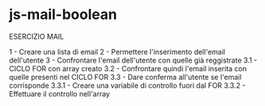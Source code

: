 # js-mail-boolean

ESERCIZIO MAIL

1 - Creare una lista di email
2 - Permettere l'inserimento dell'email dell'utente
3 - Confrontare l'email dell'utente con quelle già reggistrate
    3.1 - CICLO FOR con array creato
    3.2 - Confrontare quindi l'email inserita con quelle presenti nel CICLO FOR
    3.3 - Dare conferma all'utente se l'email corrisponde
        3.3.1 - Creare una variabile di controllo fuori dal FOR
        3.3.2 - Effettuare il controllo nell'array
